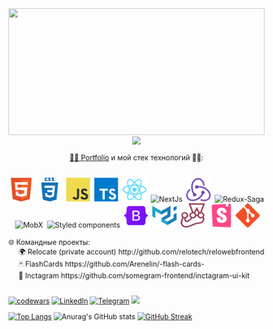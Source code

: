 <div align="center">
  <img src="https://media.giphy.com/media/dWesBcTLavkZuG35MI/giphy.gif" width="100%" height="250"  />
  <img src="https://readme-typing-svg.herokuapp.com?color=blue&lines=Hi,+I`m+Viktor+-+Frontend+developer.">
 
</div>
<p align="center"> 
   <a href='http://viktorchizh.github.io/portfolio/'>👨‍💻 Portfolio</a>  и мой стек технологий 👨‍🔧: </br></br>
</p>
<div align="center"> 
   <img src="https://github.com/devicons/devicon/blob/master/icons/html5/html5-original.svg" title="HTML5" alt="HTML5" width="48" height="48"/>&nbsp;
   <img src="https://github.com/devicons/devicon/blob/master/icons/css3/css3-plain-wordmark.svg"  title="CSS3,SCSS,SASS" alt="CSS3,SCSS,SASS" width="48" height="48"/>&nbsp;
   <img src="https://github.com/devicons/devicon/blob/master/icons/javascript/javascript-original.svg" title="JavaScript" alt="JavaScript" width="48" height="48"/>&nbsp;
   <img src="https://github.com/devicons/devicon/blob/master/icons/typescript/typescript-plain.svg" title="TypeScript" alt="TypeScript" width="48" height="48"/>&nbsp;
   <img src="https://github.com/devicons/devicon/blob/master/icons/react/react-original.svg" title="React" alt="React" width="48" height="48"/>&nbsp;
   <img src="https://static-00.iconduck.com/assets.00/brand-nextjs-icon-512x512-iz9ba3mc.png" title="NextJs" alt="NextJs" width="48" height="48"/>&nbsp;
   <img src="https://github.com/devicons/devicon/blob/master/icons/redux/redux-original.svg" title="Redux, RTK, RTK-query" alt="Redux, RTK, RTK-query" width="48" height="48"/>&nbsp;
   <img src="https://redux-saga.js.org//img/Redux-Saga-Logo-Portrait.png" title="Redux-Saga" alt="Redux-Saga" width="48" height="48"/>&nbsp;
   <img src="https://mobx.js.org/img/mobx.png" title="MobX" alt="MobX" width="48" height="48"/>&nbsp;
   <img src="https://avatars.githubusercontent.com/u/20658825?s=48&v=4" title="Styled components" alt="Styled components" width="48" height="48"/>&nbsp;
   <img src="https://github.com/devicons/devicon/blob/master/icons/bootstrap/bootstrap-original.svg" title="Bootstrap" alt="Bootstrap" width="48" height="48"/>&nbsp;
   <img src="https://github.com/devicons/devicon/blob/master/icons/materialui/materialui-original.svg" title="MaterialUI" alt="MaterialUI" width="48" height="48"/>&nbsp;
   <img src="https://github.com/devicons/devicon/blob/master/icons/jest/jest-plain.svg" title="Jest" alt="Jest" width="48" height="48"/>&nbsp;
   <img src="https://github.com/devicons/devicon/blob/master/icons/storybook/storybook-original.svg" title="Storybook" alt="Storybook" width="48" height="48"/>
   <img src="https://github.com/devicons/devicon/blob/master/icons/git/git-original.svg" title="Git" alt="Git" width="48" height="48"/>&nbsp;
</div>
</br>
<!-- 🎯 Моя цель: стать Full-stack developer</br> -->
🌐 Командные проекты:</br>
&nbsp;&nbsp;&nbsp;&nbsp;&nbsp;🌍 Relocate (private account) http://github.com/relotech/relowebfrontend </br>
&nbsp;&nbsp;&nbsp;&nbsp;&nbsp;🃏 FlashCards https://github.com/Arenelin/-flash-cards- </br>
&nbsp;&nbsp;&nbsp;&nbsp;&nbsp;🎴 Inctagram https://github.com/somegram-frontend/inctagram-ui-kit
</br></br>

 [![codewars](https://www.codewars.com/users/ViktorChizh/badges/large)](https://www.codewars.com/users/ViktorChizh)&nbsp;<a href="https://www.linkedin.com/in/ViktorChizh/"><img width="125" src="https://img.shields.io/badge/LinkedIn-blue?style=for-the-badge&logo=linkedin&logoColor=white" alt="LinkedIn"/></a>&nbsp;<a href="https://t.me/ViktorChizh"><img width="125" src="https://img.shields.io/badge/Telegram-blue?style=for-the-badge&logo=telegram&logoColor=white" alt="Telegram"/></a>&nbsp;![](https://komarev.com/ghpvc/?username=ViktorChizh&style=for-the-badge)

[![Top Langs](https://github-readme-stats.vercel.app/api/top-langs/?username=ViktorChizh&langs_count=8&border_radius=10&show_owner=true&layout=compact&size_weight=1&card_width=310&theme=github_dark_dimmed)](https://github.com/anuraghazra/github-readme-stats)&nbsp;![Anurag's GitHub stats](https://github-readme-stats.vercel.app/api?username=ViktorChizh&theme=github_dark_dimmed&border_radius=10&show_icons=true&hide_rank=true&line_height=24)&nbsp;[![GitHub Streak](https://streak-stats.demolab.com?user=ViktorChizh&theme=github_dark_dimmed&border_radius=10&date_format=j%20M%5B%20Y%5D&mode=daylly&card_height=190&card_width=210&hide_longest_streak=true)](https://git.io/streak-stats)

<!-- ℹ️ 🎯🛠️📲💫👨‍💻🌍 Контакты:  🖥️++💻 micro small-->
<!-- <img src="https://upload.wikimedia.org/wikipedia/commons/thumb/9/9a/Visual_Studio_Code_1.50_icon.svg/120px-Visual_Studio_Code_1.50_icon.svg.png" title="VScode" alt="VScode" width="48" height="48"/>&nbsp; -->
<!-- <img src="https://github.com/devicons/devicon/blob/master/icons/webstorm/webstorm-original.svg" title="WebStorm" alt="WebStorm" width="48" height="48"/>&nbsp; -->
<!-- <img src="https://github.com/devicons/devicon/blob/master/icons/sass/sass-original.svg" title="SASS" alt="SASS" width="48" height="48"/>&nbsp;-->
<!--  <img src="https://upload.wikimedia.org/wikipedia/commons/6/6f/Sql_database_shortcut_icon.png" title="SQL" alt="SQL" width="48" height="48"/>&nbsp;-->
<!--  <img src="https://github.com/devicons/devicon/blob/master/icons/python/python-original.svg" title="Python" alt="Python" width="48" height="48"/>&nbsp;-->
<!--  <img src="https://avatars.githubusercontent.com/u/27804?s=48&v=4" title="Django" alt="Django" width="48" height="48"/>&nbsp;-->
<!--  <img src="https://upload.wikimedia.org/wikipedia/commons/thumb/c/c2/GitHub_Invertocat_Logo.svg/500px-GitHub_Invertocat_Logo.svg.png" title="GitHub" alt="GitHub" width="48" height="48"/> -->
<!--  <img src="https://github.com/devicons/devicon/blob/master/icons/postman/postman-original.svg" title="Postman" alt="Postman" width="48" height="48"/>&nbsp; -->
<!--  <img src="https://encrypted-tbn0.gstatic.com/images?q=tbn:ANd9GcQwxD-73xOga0UQ2WYXy--NVfXueTWKyk9qNg&usqp=CAU" title="NextJs" alt="NextJs" width="48" height="48"/>&nbsp; -->
